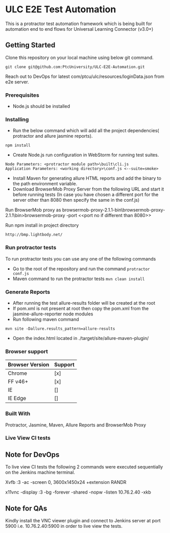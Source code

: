 # ULC E2E Test Automation

This is a protractor test automation framework which is being built for automation end to end flows for Universal Learning Connector (v3.0+)

## Getting Started

 Clone this repository on your local machine using below git command.
```
git clone git@github.com:PtcUniversity/ULC-E2E-Automation.git
```
Reach out to DevOps for latest com/ptcu/ulc/resources/loginData.json from e2e server.


### Prerequisites

* Node.js should be installed

### Installing

* Run the below command which will add all the project dependencies( protractor and allure jasmine reports). 

```
npm install
```

* Create Node.js run configuration in WebStorm for running test suites.

```
Node Parameters: <protractor module path>\built\cli.js
Application Parameters: <working directory>\conf.js <--suite=smoke>
```

* Install Maven for generating allure HTML reports and add the binary to the path environment variable.
* Download BrowserMob Proxy Server from the following URL and start it before running tests
(In case you have chosen a different port for the server other than 8080 then specify the same in the conf.js)

Run BrowserMob proxy as
browsermob-proxy-2.1.1-bin\browsermob-proxy-2.1.1\bin>browsermob-proxy -port <<port no if different than 8080>>

Run npm install in project directory
```
http://bmp.lightbody.net/
```

### Run protractor tests
To run protractor tests you can use any one of the following commands
* Go to the root of the repository and run the command `protractor conf.js`
* Maven command to run the protractor tests `mvn clean install`

### Generate Reports

* After running the test allure-results folder will be created at the root
* If pom.xml is not present at root then copy the pom.xml from the jasmine-allure-reporter node modules
* Run following maven command

```
mvn site -Dallure.results_pattern=allure-results
```

* Open the index.html located in ./target/site/allure-maven-plugin/

### Browser support
|Browser Version|Support|
|---------------|-------|
|Chrome|[x]|
|FF v46+|[x]|
|IE |[]|
|IE Edge|[]|


### Built With
Protractor, Jasmine, Maven, Allure Reports and BrowserMob Proxy

### Live View CI tests

## Note for DevOps
To live view CI tests the following 2 commands were executed sequentially on the Jenkins machine terminal.

  Xvfb :3 -ac -screen 0, 3600x1450x24 +extension RANDR
 
  x11vnc -display :3 -bg -forever -shared -nopw -listen 10.76.2.40 -xkb
 
## Note for QAs
Kindly install the VNC viewer plugin and connect to Jenkins server at port 5900 i.e. 10.76.2.40:5900 in order to live view the tests.
 
